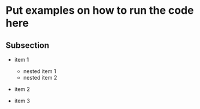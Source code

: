 # Put examples on how to run the code here

## Subsection


- item 1

  - nested item 1
  - nested item 2

- item 2
- item 3
